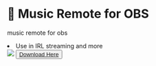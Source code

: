 # 🎵 Music Remote for OBS
music remote for obs
<li>Use in IRL streaming and more</li>
<img src="Images/">
<button><a href="https://github.com/mongomangoCZcz/Music-Remote-for-OBS/releases/tag/current">Download Here</a></button>
